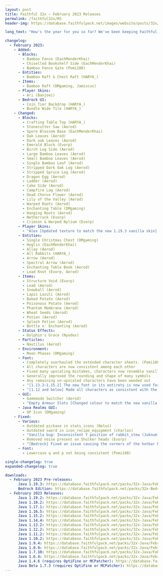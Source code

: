 ```yaml
---
layout: post
title: Faithful 32x – February 2023 Releases
permalink: /faithful32x/R5
header-img: https://database.faithfulpack.net/images/website/posts/32x/R5.jpg

long_text: "How's the year for you so far? We've been keeping Faithful in the oven for a little longer this time around, and the time has finally come to take it out. Many changes have accumulated since the last release – Quality upkeep has been done on quite the amount of existing textures to ensure consistent and beautiful art, and some of the experimental 1.20 textures have been added as well. The extended font has also received a complete overhaul, fixing all sorts of errors and misinterpretations, and adding improved support for a wider range of characters in older versions. It's also now available as an OTF on <a href='https://github.com/Faithful-Resource-Pack/Branding/tree/main/font'>our Branding repository</a> for all your non-minecraft needs. More details in the changelog.<br>Additionally, due to high demand, we're bringing back support for 1.19.2! You can find the download below.<br>As always, we hope this update brings you an even better Minecraft experience. Please let us know if you've got any remarks."

changelog:
  - February 2023:
    - Added:
      - Blocks:
        - Bamboo Fence (EachMenderKhai)
        - Chiselled Bookshelf Side (EachMenderKhai)
        - Bamboo Fence Gate (Pomi108)
      - Entities:
        - Bamboo Raft & Chest Raft (HARYA_)
      - Items:
        - Bamboo Raft (DMgaming, Jamiscus)
      - Player Skins:
        - Ari (Banjoei)
      - Bedrock UI:
        - Coin Tier Backdrop (HARYA_)
        - Bundle Wide Tile (HARYA_)
    - Changed:
      - Blocks:
        - Crafting Table Top (HARYA_)
        - Stonecutter Saw (Aerod)
        - Spore Blossom Base (EachMenderKhai)
        - Oak Leaves (Aerod)
        - Dark oak Leaves (Aerod)
        - Emerald Block (Evorp)
        - Birch Log Side (Aerod)
        - Large Bamboo Leaves (Aerod)
        - Small Bamboo Leaves (Aerod)
        - Single Bamboo Leaf (Aerod)
        - Stripped Dark Oak Log (Aerod)
        - Stripped Spruce Log (Aerod)
        - Dragon Egg (Aerod)
        - Ladder (Aerod)
        - Cake Side (Aerod)
        - Campfire Log (Aerod)
        - Dead Chorus Flower (Aerod)
        - Lily of the Valley (Aerod)
        - Warped Roots (Aerod)
        - Enchanting Table (DMgaming)
        - Hanging Roots (Aerod)
        - Netherrack (Evorp)
        - Crimson & Warped Nylium (Evorp)
      - Player Skins:
        - "Alex [Updated texture to match the new 1.19.3 vanilla skin] (Banjoei)"
      - Entities:
        - Single Christmas Chest (DMgaming)
        - Hoglin (EachMenderKhai)
        - Allay (Aerod)
        - All Rabbits (HARYA_)
        - Arrow (Aerod)
        - Spectral Arrow (Aerod)
        - Enchanting Table Book (Aerod)
        - Lead Knot (Evorp, Aerod)
      - Items:
        - Structure Void (Evorp)
        - Lead (Aerod)
        - Snowball (Aerod)
        - Lapis Lazuli (Aerod)
        - Baked Potato (Aerod)
        - Poisonous Potato (Aerod)
        - Phantom Membrane (Aerod)
        - Wheat Seeds (Aerod)
        - Potion (Aerod)
        - Splash Potion (Aerod)
        - Bottle o' Enchanting (Aerod)
      - Status Effects:
        - Dolphin's Grace (Nyodex)
      - Particles:
        - Nautilus (Aerod)
      - Environment:
        - Moon Phases (DMgaming)
      - Font:
        - Completely overhauled the extended character sheets. (Pomi108)
        - All characters are now consistent among each other
        - Fixed many upscaling mistakes, characters now resemble vanilla and their real-world counterparts as closely as possible
        - Generally improved the rounding and shape of many symbols
        - Any remaining un-upscaled characters have been weeded out
        - "[1.13.2–1.15.2] The new font in its entirety is now used for older versions 1.13+. Unfortunately, it's not possible to port the font to lower versions than that due to the supported character set and glyph sizes being hardcoded in 1.12 and below. BUT:"
        - "[1.12 and below] Made all characters as consistent with the new font as possible with the limited glyph size; Improved diacritic marks on many letters and spaced them out better for easier readibility (Pomi108)"
      - GUI:
        - Gamemode Switcher (Aerod)
        - "Empty Armour Slots [Changed colour to match the new vanilla textures] (Banjoei)"
      - Java Realms GUI:
        - OP Icon (DMgaming)
    - Fixed:
      - Various:
        - Outdated pickaxe in stats_icons (Neluś)
        - Outdated sword in icon_recipe_equipment (charlos)
        - "Vanilla bug: Inconsistent Y position of rabbit_stew (Juknum)"
        - Removed noise present on Shulker heads (Evorp)
        - "[Bedrock] Fixed an issue causing the corners of the hotbar being weirdly misaligned (Pomi108)"
      - Font:
        - Lowercase q and p not being consistent (Pomi108)

single-changelog: true
expanded-changelog: true

downloads:
  - February 2023 Pre-releases:
      Java 1.19.3: https://database.faithfulpack.net/packs/32x-Java/February%202023/Faithful%2032x%20-%201.19.3.zip
      Bedrock Edition: https://database.faithfulpack.net/packs/32x-Bedrock/February%202023/Faithful%2032x%20-%201.19.zip
  - February 2023 Releases:
      Java 1.19.2: https://database.faithfulpack.net/packs/32x-Java/February%202023/Faithful%2032x%20-%201.19.2.zip
      Java 1.18.2: https://database.faithfulpack.net/packs/32x-Java/February%202023/Faithful%2032x%20-%201.18.2.zip
      Java 1.17.1: https://database.faithfulpack.net/packs/32x-Java/February%202023/Faithful%2032x%20-%201.17.1.zip
      Java 1.16.5: https://database.faithfulpack.net/packs/32x-Java/February%202023/Faithful%2032x%20-%201.16.5.zip
      Java 1.15.2: https://database.faithfulpack.net/packs/32x-Java/February%202023/Faithful%2032x%20-%201.15.2.zip
      Java 1.14.4: https://database.faithfulpack.net/packs/32x-Java/February%202023/Faithful%2032x%20-%201.14.4.zip
      Java 1.13.2: https://database.faithfulpack.net/packs/32x-Java/February%202023/Faithful%2032x%20-%201.13.2.zip
      Java 1.12.2: https://database.faithfulpack.net/packs/32x-Java/February%202023/Faithful%2032x%20-%201.12.2.zip
      Java 1.11.2: https://database.faithfulpack.net/packs/32x-Java/February%202023/Faithful%2032x%20-%201.11.2.zip
      Java 1.10.2: https://database.faithfulpack.net/packs/32x-Java/February%202023/Faithful%2032x%20-%201.10.2.zip
      Java 1.9.4: https://database.faithfulpack.net/packs/32x-Java/February%202023/Faithful%2032x%20-%201.9.4.zip
      Java 1.8.9: https://database.faithfulpack.net/packs/32x-Java/February%202023/Faithful%2032x%20-%201.8.9.zip
      Java 1.7.10: https://database.faithfulpack.net/packs/32x-Java/February%202023/Faithful%2032x%20-%201.7.10.zip
      Java 1.6.4: https://database.faithfulpack.net/packs/32x-Java/February%202023/Faithful%2032x%20-%201.6.4.zip
      Java 1.4.6 (requires OptiFine or MCPatcher): https://database.faithfulpack.net/packs/32x-Java/February%202023/Faithful%2032x%20-%201.4.6.zip
      Java Beta 1.7.3 (requires OptiFine or MCPatcher): https://database.faithfulpack.net/packs/32x-Java/February%202023/Faithful%2032x%20-%20b1.7.3.zip
---
```


